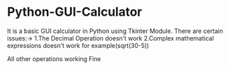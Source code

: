 # Python-GUI-Calculator

It is a basic GUI calculator in Python using Tkinter Module. There are certain issues:->
1.The Decimal Operation doesn't work
2.Complex mathematical expressions doesn't work for example(sqrt(30-5))

All other operations working Fine
